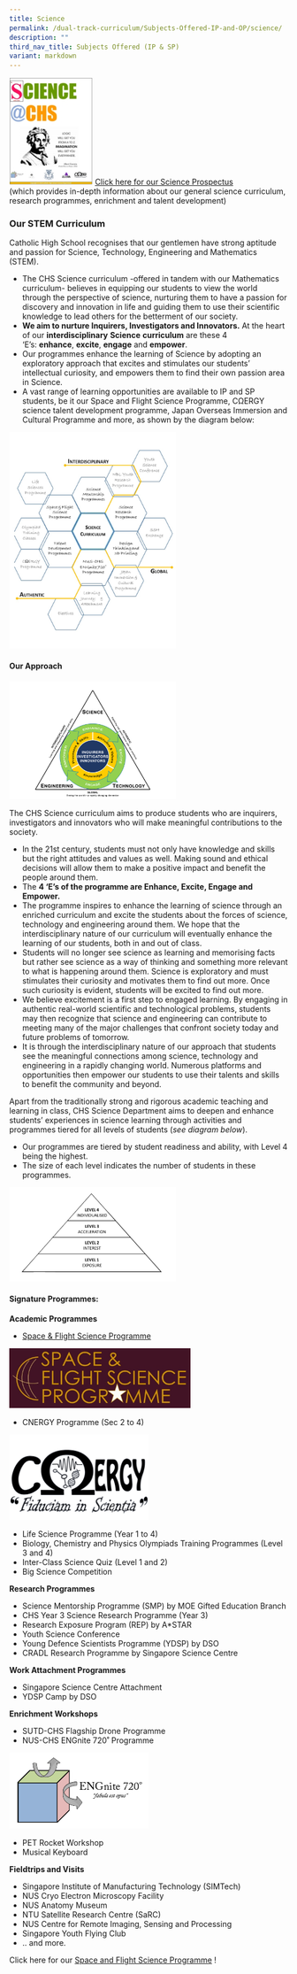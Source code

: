 ```yaml
---
title: Science
permalink: /dual-track-curriculum/Subjects-Offered-IP-and-OP/science/
description: ""
third_nav_title: Subjects Offered (IP & SP)
variant: markdown
---
```

<img src="/images/scie1.png" style="width:30%"> [Click here for our Science Prospectus ](https://drive.google.com/file/d/1iBqm6jmE3wvbyEhf3duSdei4zZncSvaJ/view)<br>(which provides in-depth information about our general science curriculum, research programmes, enrichment and talent development)

### Our STEM Curriculum

Catholic High School recognises that our gentlemen have strong aptitude and passion for Science, Technology, Engineering and Mathematics (STEM).

*   The CHS Science curriculum -offered in tandem with our Mathematics curriculum- believes in equipping our students to view the world through the perspective of science, nurturing them to have a passion for discovery and innovation in life and guiding them to use their scientific knowledge to lead others for the betterment of our society.
*   **We aim to nurture Inquirers, Investigators and Innovators.**&nbsp;At the heart of our&nbsp;**interdisciplinary**&nbsp;**Science**&nbsp;**curriculum**&nbsp;are these 4 ‘E’s:&nbsp;**enhance**,&nbsp;**excite**,&nbsp;**engage**&nbsp;and&nbsp;**empower**.
*   Our programmes enhance the learning of Science by adopting an exploratory approach that excites and stimulates our students’ intellectual curiosity, and empowers them to find their own passion area in Science.
*   A vast range of learning opportunities are available to IP and SP students, be it our Space and Flight Science Programme, CΩERGY science talent development programme, Japan Overseas Immersion and Cultural Programme and more, as shown by the diagram below:

<img src="/images/scie2.png" style="width:60%"> 

#### Our Approach

<img src="/images/scie3.png" style="width:60%">

The CHS Science&nbsp;curriculum&nbsp;aims to produce students who are inquirers, investigators and innovators who will make meaningful contributions to the society.

*   In the 21st century, students must not only have knowledge and skills but the right attitudes and values as well. Making sound and ethical decisions will allow them to make a positive impact and benefit the people around them.
*   The&nbsp;**4 ‘E’s of the programme are Enhance, Excite, Engage and Empower.**
*   The programme inspires to enhance the learning of science through an enriched curriculum and excite the students about the forces of science, technology and engineering around them. We hope that the interdisciplinary nature of our curriculum will eventually enhance the learning of our students, both in and out of class.
*   Students will no longer see science as learning and memorising facts but rather see science as a way of thinking and something more relevant to what is happening around them. Science is exploratory and must stimulates their curiosity and motivates them to find out more. Once such curiosity is evident, students will be excited to find out more.
*   We believe excitement is a first step to engaged learning. By engaging in authentic real-world scientific and technological problems, students may then recognize that science and engineering can contribute to meeting many of the major challenges that confront society today and future problems of tomorrow.
*   It is through the interdisciplinary nature of our approach that students see the meaningful connections among science, technology and engineering in a rapidly changing world. Numerous platforms and opportunities then empower our students to use their talents and skills to benefit the community and beyond.

Apart from the traditionally strong and rigorous academic teaching and learning in class, CHS Science Department aims to deepen and enhance students’ experiences in science learning through activities and programmes tiered for all levels of students (_see diagram below_).

*   Our programmes are tiered by student readiness and ability, with Level 4 being the highest.
*   The size of each level indicates the number of students in these programmes.

<img src="/images/scie4.png" style="width:60%">

#### Signature Programmes:

**Academic Programmes**

*   [Space &amp; Flight Science Programme](/secondary/Distinctive-Programmes/space-and-flight-science-programme/)

<p><a href="/secondary/Distinctive-Programmes/space-and-flight-science-programme/"><img style="width:65%" src="/images/scie5.png"></a></p>

*   CNERGY Programme (Sec 2 to 4)

<img src="/images/scie6.png" style="width:50%">

*   Life Science Programme (Year 1 to 4)
*   Biology, Chemistry and Physics Olympiads Training Programmes (Level 3 and 4)
*   Inter-Class Science Quiz (Level 1 and 2)
*   Big Science Competition

**Research Programmes**

*   Science Mentorship Programme (SMP) by MOE Gifted Education Branch
*   CHS Year 3 Science Research Programme (Year 3)
*   Research Exposure Program (REP) by A\*STAR
*   Youth Science Conference
*   Young Defence Scientists Programme (YDSP) by DSO
*   CRADL Research Programme by Singapore Science Centre

**Work Attachment Programmes**

*   Singapore Science Centre Attachment
*   YDSP Camp by DSO

**Enrichment Workshops**

*   SUTD-CHS Flagship Drone Programme
*   NUS-CHS ENGnite 720˚ Programme

<img src="/images/scie7.png" style="width:50%">

*   PET Rocket Workshop
*   Musical Keyboard

**Fieldtrips and Visits**

*   Singapore Institute of Manufacturing Technology (SIMTech)
*   NUS Cryo Electron Microscopy Facility
*   NUS Anatomy Museum
*   NTU Satellite Research Centre (SaRC)
*   NUS Centre for Remote Imaging, Sensing and Processing
*   Singapore Youth Flying Club
*   .. and more.

Click here for our [Space and Flight Science Programme](/secondary/Distinctive-Programmes/space-and-flight-science-programme/) !